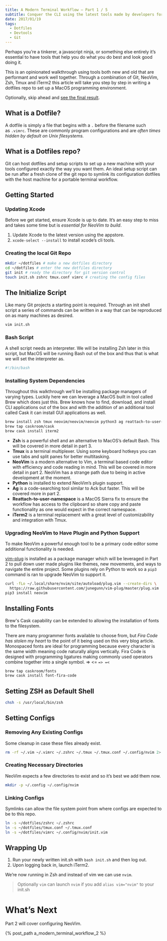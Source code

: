```yaml
---
title: A Modern Terminal Workflow — Part 1 / 5
subtitle: Conquer the CLI using the latest tools made by developers for developers.
date: 2017/01/19
tags:
  - Dotfiles
  - Devtools
  - Git
---
```


Perhaps you’re a tinkerer, a javascript ninja, or something else entirely it’s essential to have tools that help you do what you do best and look good doing it.

This is an opinionated walkthrough using tools both new and old that are performant and work well together. Through a combination of Git, NeoVim, Zsh, Tmux and iTerm2 this article will take you step by step in writing a dotfiles repo to set up a MacOS programming environment.

Optionally, skip ahead and [see the final result](https://github.com/sharpshark28/modern-terminal-workflow).

## What is a Dotfile?

A dotfile is simply a file that begins with a `.` before the filename such as `.vimrc`. These are commonly program configurations and are _often times hidden by default on Unix filesystems._

## What is a Dotfiles repo?

Git can host dotfiles and setup scripts to set up a new machine with your tools configured exactly the way you want them. An ideal setup script can be run after a fresh clone of the git repo to symlink its configuration dotfiles with the host machine for a portable terminal workflow.

## Getting Started

### Updating Xcode

Before we get started, ensure Xcode is up to date. It’s an easy step to miss and takes some time but is *essential for NeoVim to build*.

1. Update Xcode to the latest version using the appstore.
2. `xcode-select --install` to install xcode’s cli tools.

### Creating the local Git Repo

``` bash Terminal
mkdir ~/dotfiles # make a new dotfiles directory
cd ~/dotfiles # enter the new dotfiles directory
git init # ready the directory for git version control
touch init.sh zshrc tmux.conf vimrc # creating the config files
```

## The Initialize Script

Like many Git projects a starting point is required. Through an init shell script a series of commands can be written in a way that can be reproduced on as many machines as desired.

``` bash Terminal
vim init.sh
```

### Bash Script

A shell script needs an interpreter. We will be installing Zsh later in this script, but MacOS will be running Bash out of the box and thus that is what we will set the interpreter as.

``` bash init.sh
#!/bin/bash
```

### Installing System Dependencies

Throughout this walkthrough we’ll be installing package managers of varying types. Luckily here we can leverage a MacOS built in tool called Brew which does just this. Brew knows how to find, download, and install CLI applications out of the box and with the addition of an additional tool called Cask it can install GUI applications as well.

``` bash init.sh
brew install zsh tmux neovim/neovim/neovim python3 ag reattach-to-user-namespace
brew tap caskroom/cask
brew cask install iterm2
```

* **Zsh** is a powerful shell and an alternative to MacOS’s default Bash. This will be covered in more detail in part 3.
* **Tmux** is a terminal multiplexer. Using some keyboard hotkeys you can use tabs and split panes for better multitasking.
* **NeoVim** is a modern alternative to Vim, a terminal based code editor with efficiency and code reading in mind. This will be covered in more detail in part 2. NeoVim has a strange path due to being in active development at the moment.
* **Python** is installed to extend NeoVim’s plugin support.
* **Ag** is a code-searching tool similar to Ack but faster. This will be covered more in part 2.
* **Reattach-to-user-namespace** is a MacOS Sierra fix to ensure the workflow has access to the clipboard so share copy and paste functionality as one would expect in the correct namespace.
* **iTerm2** is a terminal replacement with a great level of customizability and integration with Tmux.

### Upgrading NeoVim to Have Plugin and Python Support

To make NeoVim a powerful enough tool to be a primary code editor some additional functionality is needed.

[vim-plug](https://github.com/junegunn/vim-plug) is installed as a package manager which will be leveraged in Part 2 to pull down user made plugins like themes, new movements, and ways to navigate the entire project. Some plugins rely on Python to work so a `pip3` command is ran to upgrade NeoVim to support it.

``` bash init.sh
curl -fLo ~/.local/share/nvim/site/autoload/plug.vim --create-dirs \
  https://raw.githubusercontent.com/junegunn/vim-plug/master/plug.vim
pip3 install neovim
```

## Installing Fonts

Brew's Cask capability can be extended to allowing the installation of fonts to the filesystem. 

There are many programmer fonts available to choose from, but _Fira Code has stolen my heart_ to the point of it being used on this very blog article. Monospaced fonts are ideal for programming because every character is the same width meaning code naturally aligns vertically. Fira Code is designed with programming ligatures making commonly used operators combine together into a single symbol. => <= `=> =<`

``` bash init.sh
brew tap caskroom/fonts
brew cask install font-fira-code
```

## Setting ZSH as Default Shell

``` bash init.sh
chsh -s /usr/local/bin/zsh
```

## Setting Configs

### Removing Any Existing Configs

Some cleanup in case these files already exist.

``` bash init.sh
rm -rf ~/.vim ~/.vimrc ~/.zshrc ~/.tmux ~/.tmux.conf ~/.config/nvim 2> /dev/null
```

### Creating Necessary Directories

NeoVim expects a few directories to exist and so it’s best we add them now.

``` bash init.sh
mkdir -p ~/.config ~/.config/nvim
```

### Linking Configs

Symlinks can allow the file system point from where configs are expected to be to this repo.

``` bash init.sh
ln -s ~/dotfiles/zshrc ~/.zshrc
ln -s ~/dotfiles/tmux.conf ~/.tmux.conf
ln -s ~/dotfiles/vimrc ~/.config/nvim/init.vim
```

## Wrapping Up

1. Run your newly written init.sh with `bash init.sh` and then log out.
2. Upon logging back in, launch iTerm2.

We’re now running in Zsh and instead of vim we can use `nvim`.

> Optionally `vim` can launch `nvim` if you add `alias vim="nvim"` to your init.sh

# What’s Next
Part 2 will cover configuring NeoVim.

{% post_path a_modern_terminal_workflow_2 %}
